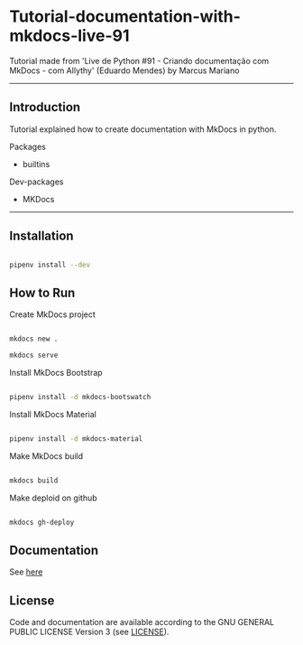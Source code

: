 # Tutorial-documentation-with-mkdocs-live-91
Tutorial made from 'Live de Python #91 - Criando documentação com MkDocs - com Allythy' (Eduardo Mendes) by Marcus Mariano 

---

## Introduction

Tutorial explained how to create documentation with MkDocs in python.

Packages

- builtins


Dev-packages

- MKDocs

---
    
## Installation

```sh

pipenv install --dev

```


## How to Run

Create MkDocs project

```sh

mkdocs new . 

mkdocs serve

```

Install MkDocs Bootstrap

```sh

pipenv install -d mkdocs-bootswatch

```

Install MkDocs Material

```sh

pipenv install -d mkdocs-material

```

Make MkDocs build

```sh

mkdocs build

```

Make deploid on github

```sh

mkdocs gh-deploy

```

## Documentation

See [here](https://python-marcus-mariano.github.io/Tutorial-documentation-with-mkdocs-live-91/)

## License

Code and documentation are available according to the GNU GENERAL PUBLIC LICENSE Version 3 (see [LICENSE](https://www.gnu.org/licenses/gpl.html)).
 
